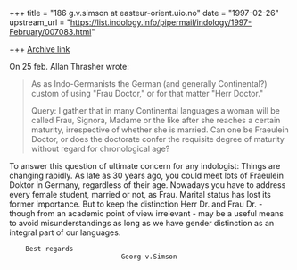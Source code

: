 +++
title = "186 g.v.simson at easteur-orient.uio.no"
date = "1997-02-26"
upstream_url = "https://list.indology.info/pipermail/indology/1997-February/007083.html"

+++
[Archive link](https://list.indology.info/pipermail/indology/1997-February/007083.html)

On 25 feb. Allan Thrasher wrote:
>As as Indo-Germanists the German (and generally Continental?) custom of
>using "Frau Doctor," or for that matter "Herr Doctor."
>
>Query: I gather that in many Continental languages a woman will be called
>Frau, Signora, Madame or the like after she reaches a certain maturity,
>irrespective of whether she is married.  Can one be Fraeulein Doctor, or
>does the doctorate confer the requisite degree of maturity without regard
>for chronological age?
>
To answer this question of ultimate concern for any indologist: Things are
changing rapidly. As late as 30 years ago, you could meet lots of Fraeulein
Doktor in Germany, regardless of their age. Nowadays you have to address
every female student, married or not, as Frau. Marital status has lost its
former importance. But to keep the distinction Herr Dr. and Frau Dr. -
though from an academic point of view irrelevant - may be a useful means to
avoid misunderstandings as long as we have gender distinction as an
integral part of our languages.

        Best regards
                                Georg v.Simson






